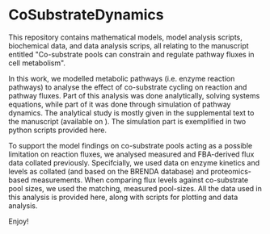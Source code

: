 # CoSubstrateDynamics

This repository contains mathematical models, model analysis scripts, biochemical data, and data analysis scrips, all relating to the manuscript entitled "Co-substrate pools can constrain and regulate pathway fluxes in cell metabolism".

In this work, we modelled metabolic pathways (i.e. enzyme reaction pathways) to analyse the effect of co-substrate cycling on reaction and pathway fluxes. Part of this analysis was done analytically, solving systems equations, while part of it was done through simulation of pathway dynamics. The analytical study is mostly given in the supplemental text to the manuscript (available on ). The simulation part is exemplified in two python scripts provided here.

To support the model findings on co-substrate pools acting as a possible limitation on reaction fluxes, we analysed measured and FBA-derived flux data collated previously. Specifcially, we used data on enzyme kinetics and levels as collated (and based on the BRENDA database) and proteomics-based measurements. When comparing flux levels against co-substrate pool sizes, we used the matching, measured pool-sizes. All the data used in this analysis is provided here, along with scripts for plotting and data analysis.

Enjoy!
